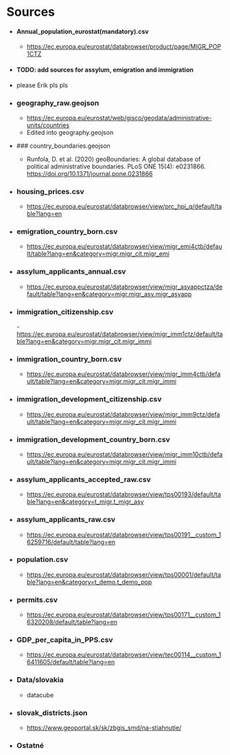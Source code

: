 # Sources
- #### Annual_population_eurostat(mandatory).csv
  - https://ec.europa.eu/eurostat/databrowser/product/page/MIGR_POP1CTZ
- #### TODO: add sources for assylum, emigration and immigration
- please Erik pls pls
- ### geography_raw.geojson
  - https://ec.europa.eu/eurostat/web/gisco/geodata/administrative-units/countries
  - Edited into geography.geojson
- ### country_boundaries.geojson
  - Runfola, D. et al. (2020) geoBoundaries: A global database of political administrative boundaries. PLoS ONE 15(4): e0231866. https://doi.org/10.1371/journal.pone.0231866

- ### housing_prices.csv
  - https://ec.europa.eu/eurostat/databrowser/view/prc_hpi_q/default/table?lang=en

- ### emigration_country_born.csv
  - https://ec.europa.eu/eurostat/databrowser/view/migr_emi4ctb/default/table?lang=en&category=migr.migr_cit.migr_emi

- ### assylum_applicants_annual.csv
  - https://ec.europa.eu/eurostat/databrowser/view/migr_asyappctza/default/table?lang=en&category=migr.migr_asy.migr_asyapp

- ### immigration_citizenship.csv
   -https://ec.europa.eu/eurostat/databrowser/view/migr_imm1ctz/default/table?lang=en&category=migr.migr_cit.migr_immi

- ### immigration_country_born.csv
  - https://ec.europa.eu/eurostat/databrowser/view/migr_imm4ctb/default/table?lang=en&category=migr.migr_cit.migr_immi

- ### immigration_development_citizenship.csv
  - https://ec.europa.eu/eurostat/databrowser/view/migr_imm9ctz/default/table?lang=en&category=migr.migr_cit.migr_immi

- ### immigration_development_country_born.csv
  - https://ec.europa.eu/eurostat/databrowser/view/migr_imm10ctb/default/table?lang=en&category=migr.migr_cit.migr_immi

- ### assylum_applicants_accepted_raw.csv
  - https://ec.europa.eu/eurostat/databrowser/view/tps00193/default/table?lang=en&category=t_migr.t_migr_asy

- ### assylum_applicants_raw.csv
  - https://ec.europa.eu/eurostat/databrowser/view/tps00191__custom_16259716/default/table?lang=en

- ### population.csv
  - https://ec.europa.eu/eurostat/databrowser/view/tps00001/default/table?lang=en&category=t_demo.t_demo_pop

- ### permits.csv
  - https://ec.europa.eu/eurostat/databrowser/view/tps00171__custom_16320208/default/table?lang=en

- ### GDP_per_capita_in_PPS.csv
  - https://ec.europa.eu/eurostat/databrowser/view/tec00114__custom_16411605/default/table?lang=en

- ### Data/slovakia
  - datacube

- ### slovak_districts.json
  - https://www.geoportal.sk/sk/zbgis_smd/na-stiahnutie/

- ### Ostatné

